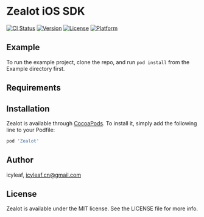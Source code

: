 # Zealot iOS SDK

[![CI Status](https://img.shields.io/travis/getzealot/zealot-ios.svg?style=flat)](https://travis-ci.org/getzealot/zealot-ios)
[![Version](https://img.shields.io/cocoapods/v/Zealot.svg?style=flat)](https://cocoapods.org/pods/Zealot)
[![License](https://img.shields.io/cocoapods/l/Zealot.svg?style=flat)](https://cocoapods.org/pods/Zealot)
[![Platform](https://img.shields.io/cocoapods/p/Zealot.svg?style=flat)](https://cocoapods.org/pods/Zealot)

## Example

To run the example project, clone the repo, and run `pod install` from the Example directory first.

## Requirements

## Installation

Zealot is available through [CocoaPods](https://cocoapods.org). To install
it, simply add the following line to your Podfile:

```ruby
pod 'Zealot'
```

## Author

icyleaf, icyleaf.cn@gmail.com

## License

Zealot is available under the MIT license. See the LICENSE file for more info.
